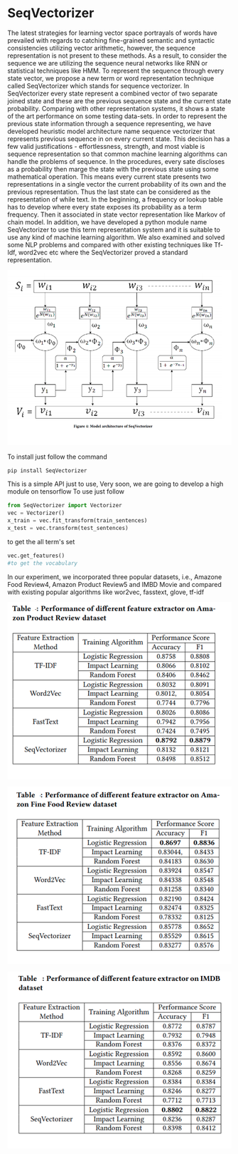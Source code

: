 # SeqVectorizer
The latest strategies for learning vector space portrayals of words have prevailed with regards to catching fine-grained semantic and syntactic consistencies utilizing vector arithmetic, however, the sequence representation is not present to these methods. As a result, to consider the sequence we are utilizing the sequence neural networks like RNN or statistical techniques like HMM. To represent the sequence through every state vector, we propose a new term or word representation technique called SeqVectorizer which stands for sequence vectorizer. In SeqVectorizer every state represent a combined vector of two separate joined state and these are the previous sequence state and the current state probability. Comparing with other representation systems, it shows a state of the art performance on some testing data-sets.
In order to represent the previous state information through a sequence representing, we have developed heuristic model architecture name sequence vectorizer that represents previous sequence in on every current state. This decision has a few valid justifications - effortlessness, strength, and most viable is sequence representation so that common machine learning algorithms can handle the problems of sequence. 
In the procedures, every sate discloses as a probability then marge the state with the previous state using some mathematical operation. This means every current state presents two representations in a single vector the current probability of its own and the previous representation. Thus the last state can be considered as the representation of while text. In the beginning, a frequency or lookup table has to develop where every state exposes its probability as a term frequency. Then it associated in state vector representation like Markov of chain model. 
In addition, we have developed a python module name SeqVectorizer to use this term representation system and it is suitable to use any kind of machine learning algorithm. We also examined and solved some NLP problems and compared with other  existing techniques like Tf-Idf, word2vec etc where the SeqVectorizer proved a standard representation.

![Alt text](https://github.com/Kowsher/SeqVectorizer/blob/main/seq.png?raw=true "Title")

To install just follow the command

```python
pip install SeqVectorizer
```

This is a simple API just to use, Very soon, we are going to develop a high module on tensorflow 
To use just follow


```python
from SeqVectorizer import Vectorizer
vec = Vectorizer()
x_train = vec.fit_transform(train_sentences)
x_test = vec.transform(test_sentences)
```

to get the all term's set

```python
vec.get_features()
#to get the vocabulary
```

In our experiment, we incorporated three popular datasets, i.e., Amazone Food Review4, Amazon Product Review5 and IMBD Movie and compared with existing popular algorithms like wor2vec, fasstext, glove, tf-idf

![Alt text](https://github.com/Kowsher/SeqVectorizer/blob/main/amazon.png?raw=true "Title")

![Alt text](https://github.com/Kowsher/SeqVectorizer/blob/main/amazon6.png?raw=true "Title")

![Alt text](https://github.com/Kowsher/SeqVectorizer/blob/main/imdb.png?raw=true "Title")


